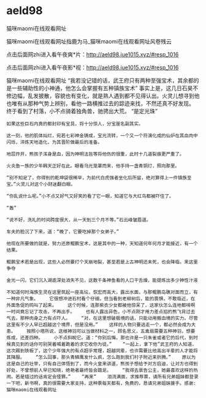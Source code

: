# aeld98
猫咪maomi在线观看网址

猫咪maomi在线观看网址指鹿为马_猫咪maomi在线观看网址风卷残云

点击后面网zhi进入看午夜爽*片：http://aeld98.jue1015.xyz/#resp_1016

点击后面网zhi进入看午夜影*视：http://aeld98.jue1015.xyz/#resp_1016

猫咪maomi在线观看网址    “我若没记错的话，武王府只有两种至强宝术，其余都的是一些辅助性的小神通，他怎么会掌握有五种镇族宝术”    事实上是，这几日石昊不修边幅，乱发披散，容貌也有变化，就是熟人遇到都不见得认出。火灵儿想寻到他也唯有从那种气势上辨别，看他一路横推过去的踪迹来找，不然还真不好发现。    终于看到了村落，小不点骑着独角兽，驰骋出大荒。    “是定光珠”

    如果这些巨石内真的都封印有宝具，将十分惊人，分宝崖名副其实。

    这一刻，他的肌体灿烂，宛若七彩神金铸成，宝光流转，一个又一个符演化成的仙炉在其血肉中闪烁，淬炼天地造化，为其晋阶做最后的准备。

    地层炸开，熊孩子浑身是血，因为神明法旨等将他伤的很重，此时十几道裂痕更严重了。

    火炎鱼一族的少年韩天正好在此。眼看乌光笼罩而来，他手持一盏青铜灯，照向那里。

    “别不知足了，你得到的乾坤袋很稀罕，为前代白虎强者坐化后所留，绝对算得上一件镇族至宝。”火灵儿对这个小财迷翻白眼。

    “你乱说什么呢。”小不点又好气又好笑的看了它一眼，知道它与大红鸟都被吓住了。

    “轰”

    “说不好，洗礼的时间跨度很大，从一天到三个月不等。”石云峰皱眉道。

    车夫的脸沉了下来，道：“晚了，它要吃掉那个女弟子。”

    他现在所要做的就是，努力还原鲲鹏宝术，这是其中的一种，天知道何年何月才能接近，有一个结果。

    鲲鹏宝术若是出现，这些人必然要打个天崩地裂，甚至若是上古神明还未死，也会降临，来这里争夺

    金光一闪，它们沉入湖底深处消失不见，这数千条神鱼看的人口干舌燥，能提炼出多少神性汁液

    不知道何时海族生灵在这里筑起一座高坛，恢宏而高大，露出水面，与那鲲鹏岛礁对面而立，有一种非凡气象。    它很想冲进石村看个仔细，但当看到老柳树后，能的畏惧，不敢临近，在外面急促的鸣叫了起来。    这个时候，连那紫衣少女都被他惊呆了，这家伙怎么连地都啃啊一时间竟忘记了攻击，不再出手。    也有人露出异色，小不点刚才用力差点掐的熊飞背过去气去，那种肉身之力有点吓人。    “对，在这里想破极境的话，只能动用搬血境的实力。尽管这里有不少人早已超越这个境界，但是没用。”    这样的人物只要逃走一个，都必然会成为大患。    按照小塔所说，这根神羽可以当做材料之一，顾名思义，五禽扇需要五种神羽，想要炼成，还差四种。    小不点斜睨它。道：“你别后悔，那也许是一只朱雀或者它的后代，到时候真见到的话你可别哭着喊着跪着的求它收你为徒。”    “一起上，拿下他”武王府的人知道，这次踢到铁板了，这个少年强大的有点超乎常理，超越同辈，也许需要比他高出半辈的人才能将其降服。    “怎么回事，那头青鳞鹰发什么疯，怎么跑到我们村子附近来折腾。”    原以为这是自己的壮举，只有自己体悟到了，而今火皇来讲道，熊孩子想给予对方启迪，让对方也得到好处，不曾想前人早已知晓，绝艳者最终皆会踏足。    “我得去禀告公主，她最喜欢这样的热闹。若是错过的话肯定会怪罪。”    “再来”    泪流满面，求推荐票，请所有兄弟姐妹都登录一下吧，新书啊，真的很需要大家支持，这种票每天都有，免费的，恳请兄弟姐妹援手。感谢:猫咪maomi在线观看网址
